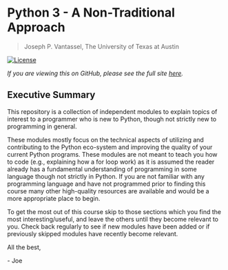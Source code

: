 # Python 3 - A Non-Traditional Approach

> Joseph P. Vantassel, The University of Texas at Austin

[![License](https://img.shields.io/badge/license-CC--By--SA--4.0-brightgreen.svg)](https://github.com/jpvantassel/git-course/blob/master/LICENSE.md)

_If you are viewing this on GitHub, please see the full site
[here](https://jpvantassel.github.io/python3-course/)._

## Executive Summary

This repository is a collection of independent modules to explain topics of
interest to a programmer who is new to Python, though not strictly new to
programming in general.

These modules mostly focus on the technical aspects of utilizing and
contributing to the Python eco-system and improving the quality of your current
Python programs. These modules are not meant to teach you how to code
(e.g., explaining how a for loop work) as it is assumed the reader already has a
fundamental understanding of programming in some language though not strictly in
Python. If you are not familiar with any programming language and have not
programmed prior to finding this course many other high-quality resources are
available and would be a more appropriate place to begin.

To get the most out of this course skip to those sections which you find the
most interesting/useful, and leave the others until they become relevant to you.
Check back regularly to see if new modules have been added or if previously
skipped modules have recently become relevant.

All the best,

\- Joe
